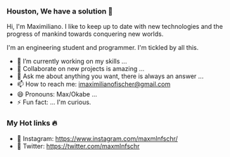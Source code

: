 ### Houston, We have a solution 🚀

Hi, I'm Maximiliano. I like to keep up to date with new technologies and the progress of mankind towards conquering new worlds.

I'm an engineering student and programmer. I'm tickled by all this.

- 🔭 I’m currently working on my skills ...
- 👯 Collaborate on new projects is amazing ...
- 💬 Ask me about anything you want, there is always an answer ...
- 📫 How to reach me: imaximilianofischer@gmail.com
- 😄 Pronouns: Max/Okabe ...
- ⚡ Fun fact: ... I'm curious.


### My Hot links 🔥

- 📸 Instagram: https://www.instagram.com/maxmlnfschr/
- 🐤 Twitter: https://twitter.com/maxmlnfschr
